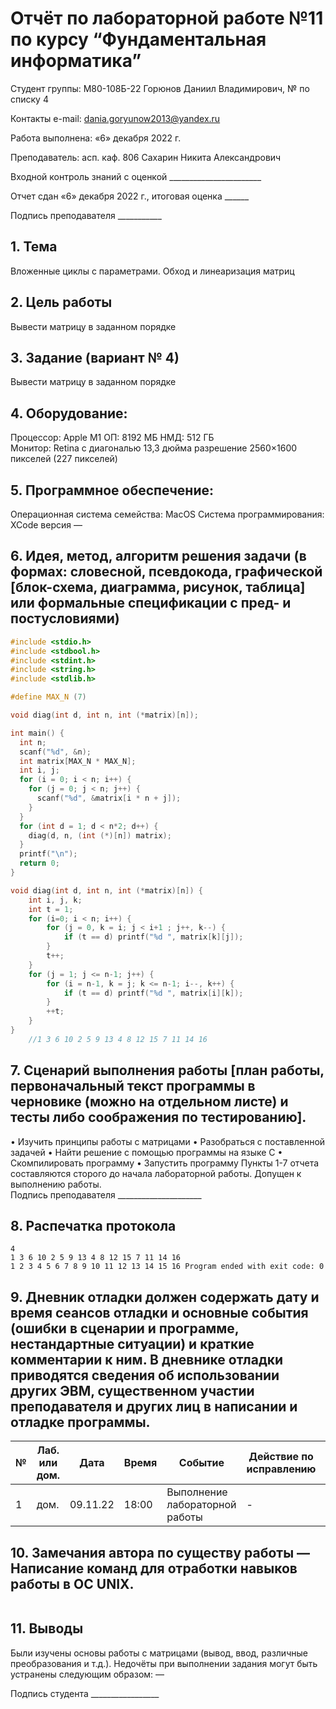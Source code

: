  # Отчёт по лабораторной работе №11 по курсу “Фундаментальная информатика”

Студент группы: М80-108Б-22 Горюнов Даниил Владимирович, № по списку 4 

Контакты e-mail: dania.goryunow2013@yandex.ru

Работа выполнена: «6» декабря 2022 г.

Преподаватель: асп. каф. 806 Сахарин Никита Александрович

Входной контроль знаний с оценкой _______________________

Отчет сдан «6» декабря 2022 г., итоговая оценка ______

Подпись преподавателя ___________


## 1. Тема
Вложенные циклы с параметрами. Обход и линеаризация матриц
## 2. Цель работы
Вывести матрицу в заданном порядке
## 3. Задание (вариант № 4)
Вывести матрицу в заданном порядке
## 4. Оборудование:
Процессор: Apple M1
ОП: 8192 МБ
НМД: 512 ГБ  
Монитор: Retina c диагональю 13,3 дюйма разрешение 2560×1600 пикселей (227 пикселей)
## 5. Программное обеспечение:
Операционная система семейства: MacOS 
Система программирования: XCode версия — 
## 6. Идея, метод, алгоритм решения задачи (в формах: словесной, псевдокода, графической [блок-схема, диаграмма, рисунок, таблица] или формальные спецификации с пред- и постусловиями)
```c:/Lab-14/main.c
#include <stdio.h>
#include <stdbool.h>
#include <stdint.h>
#include <string.h>
#include <stdlib.h>

#define MAX_N (7)

void diag(int d, int n, int (*matrix)[n]);

int main() {
  int n;
  scanf("%d", &n);
  int matrix[MAX_N * MAX_N];
  int i, j;
  for (i = 0; i < n; i++) {
    for (j = 0; j < n; j++) {
      scanf("%d", &matrix[i * n + j]);
    }
  }
  for (int d = 1; d < n*2; d++) {
    diag(d, n, (int (*)[n]) matrix);
  }
  printf("\n");
  return 0;
}

void diag(int d, int n, int (*matrix)[n]) {
    int i, j, k;
    int t = 1;
    for (i=0; i < n; i++) {
        for (j = 0, k = i; j < i+1 ; j++, k--) {
            if (t == d) printf("%d ", matrix[k][j]);
        }
        t++;
    }
    for (j = 1; j <= n-1; j++) {
        for (i = n-1, k = j; k <= n-1; i--, k++) {
            if (t == d) printf("%d ", matrix[i][k]);
        }
        ++t;
    }
}
    //1 3 6 10 2 5 9 13 4 8 12 15 7 11 14 16
```

## 7. Сценарий выполнения работы [план работы, первоначальный текст программы в черновике (можно на отдельном листе) и тесты либо соображения по тестированию]. 
• Изучить принципы работы с матрицами 
• Разобраться с поставленной задачей
• Найти решение с помощью программы на языке С
• Скомпилировать программу
• Запустить программу
Пункты 1-7 отчета составляются сторого до начала лабораторной работы.
Допущен к выполнению работы.  
Подпись преподавателя _____________________
## 8. Распечатка протокола 
```
4
1 3 6 10 2 5 9 13 4 8 12 15 7 11 14 16
1 2 3 4 5 6 7 8 9 10 11 12 13 14 15 16 Program ended with exit code: 0
```
## 9. Дневник отладки должен содержать дату и время сеансов отладки и основные события (ошибки в сценарии и программе, нестандартные ситуации) и краткие комментарии к ним. В дневнике отладки приводятся сведения об использовании других ЭВМ, существенном участии преподавателя и других лиц в написании и отладке программы.

| № |  Лаб. или дом. | Дата | Время | Событие | Действие по исправлению | Примечание |
| ------ | ------ | ------ | ------ | ------ | ------ | ------ |
| 1 | дом. | 09.11.22 | 18:00 | Выполнение лабораторной работы | - | - |
## 10. Замечания автора по существу работы — Написание команд для отработки навыков работы в ОС UNIX.
```

```
## 11. Выводы
Были изучены основы работы с матрицами (вывод, ввод, различные преобразования и т.д.). 
Недочёты при выполнении задания могут быть устранены следующим образом: —

Подпись студента _________________




